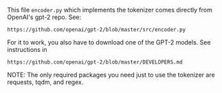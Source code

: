 This file `encoder.py` which implements the tokenizer comes directly from
OpenAI's gpt-2 repo.  See:

	https://github.com/openai/gpt-2/blob/master/src/encoder.py

For it to work, you also have to download one of the GPT-2 models.  See 
instructions in

	https://github.com/openai/gpt-2/blob/master/DEVELOPERS.md

NOTE: The only required packages you need just to use the tokenizer
are requests, tqdm, and regex.
